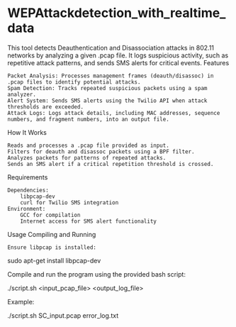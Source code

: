 # WEPAttackdetection_with_realtime_data
This tool detects Deauthentication and Disassociation attacks in 802.11 networks by analyzing a given .pcap file. It logs suspicious activity, such as repetitive attack patterns, and sends SMS alerts for critical events.
Features

    Packet Analysis: Processes management frames (deauth/disassoc) in .pcap files to identify potential attacks.
    Spam Detection: Tracks repeated suspicious packets using a spam analyzer.
    Alert System: Sends SMS alerts using the Twilio API when attack thresholds are exceeded.
    Attack Logs: Logs attack details, including MAC addresses, sequence numbers, and fragment numbers, into an output file.

How It Works

    Reads and processes a .pcap file provided as input.
    Filters for deauth and disassoc packets using a BPF filter.
    Analyzes packets for patterns of repeated attacks.
    Sends an SMS alert if a critical repetition threshold is crossed.

Requirements

    Dependencies:
        libpcap-dev
        curl for Twilio SMS integration
    Environment:
        GCC for compilation
        Internet access for SMS alert functionality
Usage
Compiling and Running

    Ensure libpcap is installed:

sudo apt-get install libpcap-dev

Compile and run the program using the provided bash script:

./script.sh <input_pcap_file> <output_log_file>

Example:

./script.sh SC_input.pcap error_log.txt
